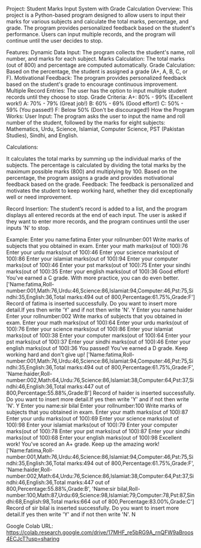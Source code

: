 Project: Student Marks Input System with Grade Calculation
Overview:
This project is a Python-based program designed to allow users to input their marks for various subjects and calculate the total marks, percentage, and grade. The program provides personalized feedback based on the student's performance. Users can input multiple records, and the program will continue until the user decides to stop.

Features:
Dynamic Data Input: The program collects the student's name, roll number, and marks for each subject.
Marks Calculation: The total marks (out of 800) and percentage are computed automatically.
Grade Calculation: Based on the percentage, the student is assigned a grade (A+, A, B, C, or F).
Motivational Feedback: The program provides personalized feedback based on the student's grade to encourage continuous improvement.
Multiple Record Entries: The user has the option to input multiple student records until they choose to stop.
Grade Criteria:
A+: 80% - 99% (Excellent work!)
A: 70% - 79% (Great job!)
B: 60% - 69% (Good effort!)
C: 50% - 59% (You passed!)
F: Below 50% (Don't be discouraged!)
How the Program Works:
User Input: The program asks the user to input the name and roll number of the student, followed by the marks for eight subjects: Mathematics, Urdu, Science, Islamiat, Computer Science, PST (Pakistan Studies), Sindhi, and English.

Calculations:

It calculates the total marks by summing up the individual marks of the subjects.
The percentage is calculated by dividing the total marks by the maximum possible marks (800) and multiplying by 100.
Based on the percentage, the program assigns a grade and provides motivational feedback based on the grade.
Feedback: The feedback is personalized and motivates the student to keep working hard, whether they did exceptionally well or need improvement.

Record Insertion: The student’s record is added to a list, and the program displays all entered records at the end of each input. The user is asked if they want to enter more records, and the program continues until the user inputs 'N' to stop.

Example:
Enter you name:fatima
Enter your rollnumber:001
Write marks of subjects that you obtained in exam. 
Enter your math marks(out of 100):76
Enter your urdu marks(out of 100):46
Enter your science marks(out of 100):86
Enter your islamiat marks(out of 100):94
Enter your computer marks(out of 100):46
Enter your pst marks(out of 100):75
Enter your sindhi marks(out of 100):35
Enter your english marks(out of 100):36
Good effort! You've earned a C grade. With more practice, you can do even better.
['Name:fatima,Roll-number:001,Math:76,Urdu:46,Science:86,Islamiat:94,Computer:46,Pst:75,Sindhi:35,English:36,Total marks:494 out of 800,Percentage:61.75%,Grade:F']
Record of fatima is inserted successfully. 
Do you want to insert more detail.If yes then write 'Y' and if not then write 'N'. Y
Enter you name:haider
Enter your rollnumber:002
Write marks of subjects that you obtained in exam. 
Enter your math marks(out of 100):64
Enter your urdu marks(out of 100):76
Enter your science marks(out of 100):86
Enter your islamiat marks(out of 100):38
Enter your computer marks(out of 100):64
Enter your pst marks(out of 100):37
Enter your sindhi marks(out of 100):46
Enter your english marks(out of 100):36
You passed! You've earned a D grade. Keep working hard and don't give up!
['Name:fatima,Roll-number:001,Math:76,Urdu:46,Science:86,Islamiat:94,Computer:46,Pst:75,Sindhi:35,English:36,Total marks:494 out of 800,Percentage:61.75%,Grade:F', 'Name:haider,Roll-number:002,Math:64,Urdu:76,Science:86,Islamiat:38,Computer:64,Pst:37,Sindhi:46,English:36,Total marks:447 out of 800,Percentage:55.88%,Grade:B']
Record of haider is inserted successfully. 
Do you want to insert more detail.If yes then write 'Y' and if not then write 'N'. Y
Enter you name:sir bilal
Enter your rollnumber:100
Write marks of subjects that you obtained in exam. 
Enter your math marks(out of 100):87
Enter your urdu marks(out of 100):69
Enter your science marks(out of 100):98
Enter your islamiat marks(out of 100):79
Enter your computer marks(out of 100):78
Enter your pst marks(out of 100):87
Enter your sindhi marks(out of 100):68
Enter your english marks(out of 100):98
Excellent work! You've scored an A+ grade. Keep up the amazing work!
['Name:fatima,Roll-number:001,Math:76,Urdu:46,Science:86,Islamiat:94,Computer:46,Pst:75,Sindhi:35,English:36,Total marks:494 out of 800,Percentage:61.75%,Grade:F', 'Name:haider,Roll-number:002,Math:64,Urdu:76,Science:86,Islamiat:38,Computer:64,Pst:37,Sindhi:46,English:36,Total marks:447 out of 800,Percentage:55.88%,Grade:B', 'Name:sir bilal,Roll-number:100,Math:87,Urdu:69,Science:98,Islamiat:79,Computer:78,Pst:87,Sindhi:68,English:98,Total marks:664 out of 800,Percentage:83.00%,Grade:C']
Record of sir bilal is inserted successfully. 
Do you want to insert more detail.If yes then write 'Y' and if not then write 'N'. N

Google Colab URL:
https://colab.research.google.com/drive/17MHF_re5bRG9A_rnQFW9aBroos4ECJcT?usp=sharing
